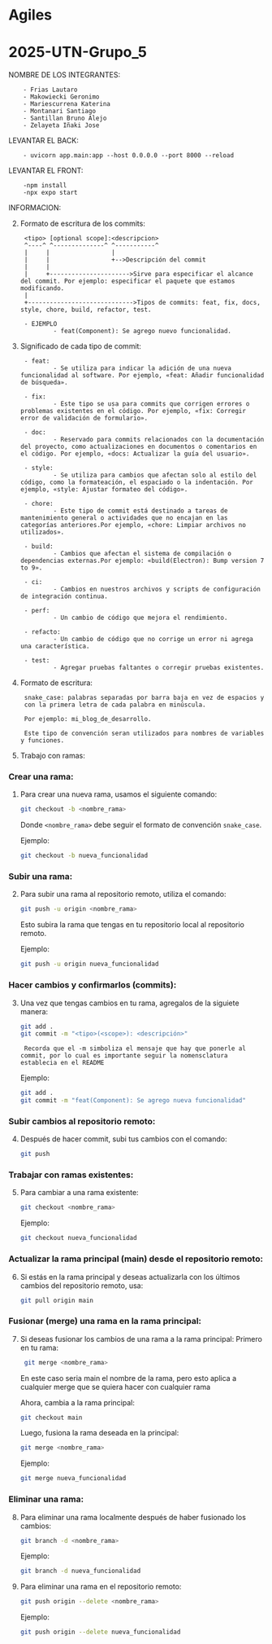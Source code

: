 # Agiles
# 2025-UTN-Grupo_5

NOMBRE DE LOS INTEGRANTES:

        - Frias Lautaro
        - Makowiecki Geronimo
        - Mariescurrena Katerina
        - Montanari Santiago
        - Santillan Bruno Alejo 
        - Zelayeta Iñaki Jose

LEVANTAR EL BACK:

        - uvicorn app.main:app --host 0.0.0.0 --port 8000 --reload       

LEVANTAR EL FRONT:

        -npm install
        -npx expo start

INFORMACION:

2. Formato de escritura de los commits:

        <tipo> [optional scope]:<descripcion>
        ^----^ ^--------------^ ^-----------^   
        |     |                 |
        |     |                 +-->Descripción del commit
        |     |    
        |     +---------------------->Sirve para especificar el alcance del commit. Por ejemplo: especificar el paquete que estamos modificando.
        |
        +----------------------------->Tipos de commits: feat, fix, docs, style, chore, build, refactor, test.

        - EJEMPLO
                - feat(Component): Se agrego nuevo funcionalidad.

3. Significado de cada tipo de commit:

        - feat: 
                - Se utiliza para indicar la adición de una nueva funcionalidad al software. Por ejemplo, «feat: Añadir funcionalidad de búsqueda».

        - fix: 
                - Este tipo se usa para commits que corrigen errores o problemas existentes en el código. Por ejemplo, «fix: Corregir error de validación de formulario».

        - doc: 
                - Reservado para commits relacionados con la documentación del proyecto, como actualizaciones en documentos o comentarios en el código. Por ejemplo, «docs: Actualizar la guía del usuario».

        - style: 
                - Se utiliza para cambios que afectan solo al estilo del código, como la formateación, el espaciado o la indentación. Por ejemplo, «style: Ajustar formateo del código».

        - chore: 
                - Este tipo de commit está destinado a tareas de mantenimiento general o actividades que no encajan en las categorías anteriores.Por ejemplo, «chore: Limpiar archivos no utilizados».

        - build: 
                - Cambios que afectan el sistema de compilación o dependencias externas.Por ejemplo: «build(Electron): Bump version 7 to 9».

        - ci: 
                - Cambios en nuestros archivos y scripts de configuración de integración continua.

        - perf: 
                - Un cambio de código que mejora el rendimiento.

        - refacto: 
                - Un cambio de código que no corrige un error ni agrega una característica.

        - test: 
                - Agregar pruebas faltantes o corregir pruebas existentes.


4. Formato de escritura: 

        snake_case: palabras separadas por barra baja en vez de espacios y 
        con la primera letra de cada palabra en minúscula. 

        Por ejemplo: mi_blog_de_desarrollo.

        Este tipo de convención seran utilizados para nombres de variables y funciones.

5. Trabajo con ramas:

### Crear una rama:

1. Para crear una nueva rama, usamos el siguiente comando:
    ```bash (esto quiere decire que se hace dentro de la termianl de bash)
    git checkout -b <nombre_rama>
    ```
    Donde `<nombre_rama>` debe seguir el formato de convención `snake_case`.

    Ejemplo:
    ```bash
    git checkout -b nueva_funcionalidad
    ```

### Subir una rama:

2. Para subir una rama al repositorio remoto, utiliza el comando:
    ```bash
    git push -u origin <nombre_rama>
    ```
    Esto subira la rama que tengas en tu repositorio local al repositorio remoto.

    Ejemplo:
    ```bash
    git push -u origin nueva_funcionalidad
    ```

### Hacer cambios y confirmarlos (commits):

3. Una vez que tengas cambios en tu rama, agregalos de la siguiete manera:
    ```bash
    git add .
    git commit -m "<tipo>(<scope>): <descripción>"
    ```
        Recorda que el -m simboliza el mensaje que hay que ponerle al commit, por lo cual es importante seguir la nomensclatura establecia en el README
    Ejemplo:
    ```bash
    git add .
    git commit -m "feat(Component): Se agrego nueva funcionalidad"
    ```

### Subir cambios al repositorio remoto:

4. Después de hacer commit, subi tus cambios con el comando:
    ```bash
    git push
    ```

### Trabajar con ramas existentes:

5. Para cambiar a una rama existente:
    ```bash
    git checkout <nombre_rama>
    ```

    Ejemplo:
    ```bash
    git checkout nueva_funcionalidad
    ```

### Actualizar la rama principal (main) desde el repositorio remoto:

6. Si estás en la rama principal y deseas actualizarla con los últimos cambios del repositorio remoto, usa:
    ```bash
    git pull origin main
    ```

### Fusionar (merge) una rama en la rama principal:

7. Si deseas fusionar los cambios de una rama a la rama principal:
   Primero en tu rama:
   ```bash
    git merge <nombre_rama>
    ```
    En este caso seria main el nombre de la rama, pero esto aplica a cualquier merge que se quiera hacer con cualquier rama

   Ahora, cambia a la rama principal:
    ```bash
    git checkout main
    ```

    Luego, fusiona la rama deseada en la principal:
    ```bash
    git merge <nombre_rama>
    ```

    Ejemplo:
    ```bash
    git merge nueva_funcionalidad
    ```

### Eliminar una rama:

8. Para eliminar una rama localmente después de haber fusionado los cambios:
    ```bash
    git branch -d <nombre_rama>
    ```

    Ejemplo:
    ```bash
    git branch -d nueva_funcionalidad
    ```

9. Para eliminar una rama en el repositorio remoto:
    ```bash
    git push origin --delete <nombre_rama>
    ```

    Ejemplo:
    ```bash
    git push origin --delete nueva_funcionalidad
    ```
